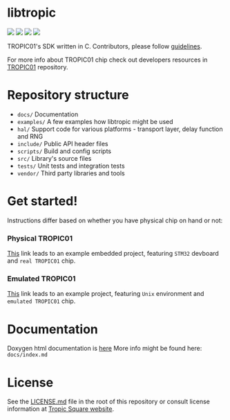 # libtropic

![](https://github.com/tropicsquare/libtropic/actions/workflows/unit_tests.yml/badge.svg) ![](https://github.com/tropicsquare/libtropic/actions/workflows/integration_tests.yml/badge.svg) ![](https://github.com/tropicsquare/libtropic/actions/workflows/build_docs.yml/badge.svg) ![](https://tropic-gitlab.corp.sldev.cz/internal/sw-design/libtropic/badges/master/coverage.svg)

TROPIC01's SDK written in C. Contributors, please follow [guidelines](https://github.com/tropicsquare/libtropic/blob/master/CONTRIBUTING.md).


For more info about TROPIC01 chip check out developers resources in [TROPIC01](https://github.com/tropicsquare/tropic01) repository.


# Repository structure
* `docs/` Documentation
* `examples/` A few examples how libtropic might be used
* `hal/` Support code for various platforms - transport layer, delay function and RNG
* `include/` Public API header files
* `scripts/` Build and config scripts
* `src/` Library's source files
* `tests/` Unit tests and integration tests
* `vendor/` Third party libraries and tools

# Get started!

Instructions differ based on whether you have physical chip on hand or not:

### Physical TROPIC01

[This](https://github.com/tropicsquare/libtropic-stm32) link leads to an example embedded project, featuring `STM32` devboard and `real TROPIC01` chip.

### Emulated TROPIC01

[This](tests/integration/integration_tests.md) link leads to an example project, featuring `Unix` environment and `emulated TROPIC01` chip.

# Documentation

Doxygen html documentation is [here](https://tropicsquare.github.io/libtropic/)
More info might be found here: `docs/index.md`

# License

See the [LICENSE.md](LICENSE.md) file in the root of this repository or consult license information at [Tropic Square website](http:/tropicsquare.com/license).

